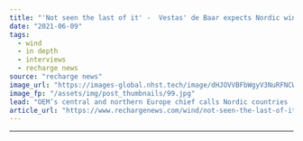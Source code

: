 ```yaml
---
title: "'Not seen the last of it' -  Vestas' de Baar expects Nordic wind power boom to continue"
date: "2021-06-09"
tags: 
  - wind
  - in depth
  - interviews
  - recharge news
source: "recharge news"
image_url: "https://images-global.nhst.tech/image/dHJOVVBFbWgyV3NuRFNCWDBQT0ZRbGZGcjlPaVJOK09SeERFMDRTQ3N0TT0=/nhst/binary/a52dd2e1b162ec9f47f0a0b55308efee"
image_fp: "/assets/img/post_thumbnails/99.jpg"
lead: "OEM’s central and northern Europe chief calls Nordic countries 'our extended home market' where technological innovations are deployed first"
article_url: "https://www.rechargenews.com/wind/not-seen-the-last-of-it-vestas-de-baar-expects-nordic-wind-power-boom-to-continue/2-1-1022576"
---
```


---
